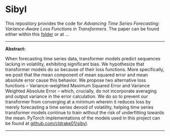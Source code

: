 # Sibyl

This repository provides the code for *Advancing Time Series Forecasting: Variance-Aware Loss Functions in Transformers*. 
The paper can be found either within this [folder](/paper) or at ...   

---

**Abstract:**  

When forecasting time series data, transformer models predict sequences lacking in volatility, exhibiting significant bias. We hypothesize that transformer models do so because of their loss functions. More specifically, we posit that the mean component of mean squared error and mean absolute error cause this behavior. We propose two alternative loss functions – Variance-weighted Maximum Squared Error and Variance Weighted Absolute Error – which, crucially, do not incorporate averaging and output variance in the error calculation. We do so to prevent our transformer from converging at a minimum wherein it reduces loss by merely forecasting a time series devoid of volatility, helping time series transformer models continue to train without the risk of underfitting towards the mean. PyTorch implementations of the models used in this project can be found at [github.com/cldrake01/sibyl](https://github.com/cldrake01/sibyl).

---
